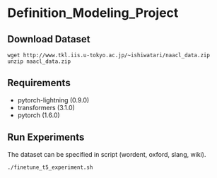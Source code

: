 # Definition_Modeling_Project

## Download Dataset
```
wget http://www.tkl.iis.u-tokyo.ac.jp/~ishiwatari/naacl_data.zip
unzip naacl_data.zip
```
## Requirements
* pytorch-lightning (0.9.0)
* transformers (3.1.0)
* pytorch (1.6.0)


## Run Experiments
The dataset can be specified in script (wordent, oxford, slang, wiki).
```
./finetune_t5_experiment.sh
```
